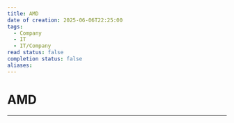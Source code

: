 ```yaml
---
title: AMD
date of creation: 2025-06-06T22:25:00
tags:
  - Company
  - IT
  - IT/Company
read status: false
completion status: false
aliases:
---
```

# AMD
---
